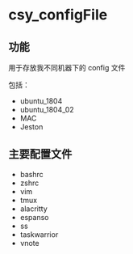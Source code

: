 # csy_configFile

## 功能

用于存放我不同机器下的 config 文件

包括：
- ubuntu_1804
- ubuntu_1804_02
- MAC
- Jeston


## 主要配置文件

- bashrc
- zshrc
- vim
- tmux
- alacritty
- espanso
- ss
- taskwarrior
- vnote

